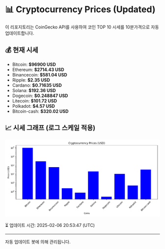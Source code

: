 
# 📊 Cryptocurrency Prices (Updated)

이 리포지토리는 CoinGecko API를 사용하여 코인 TOP 10 시세를 10분가격으로 자동 업데이트합니다.

## 💰 현재 시세
- Bitcoin: **$96900 USD**
- Ethereum: **$2714.43 USD**
- Binancecoin: **$581.04 USD**
- Ripple: **$2.35 USD**
- Cardano: **$0.71635 USD**
- Solana: **$192.36 USD**
- Dogecoin: **$0.248847 USD**
- Litecoin: **$101.72 USD**
- Polkadot: **$4.57 USD**
- Bitcoin-cash: **$320.02 USD**

## 📈 시세 그래프 (로그 스케일 적용)
![Crypto Prices](crypto_prices.png)

⏳ 업데이트 시간: 2025-02-06 20:53:47 (UTC)

---
자동 업데이트 봇에 의해 관리됩니다.
